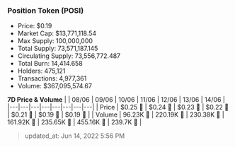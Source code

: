 
  ### Position Token (POSI)
  - Price: $0.19
  - Market Cap: $13,771,118.54
  - Max Supply: 100,000,000
  - Total Supply: 73,571,187.145
  - Circulating Supply: 73,556,772.487
  - Total Burn: 14,414.658
  - Holders: 475,121
  - Transactions: 4,977,361
  - Volume: $367,095,574.67

  **7D Price & Volume**
  | | 08&#x2F;06 | 09&#x2F;06 | 10&#x2F;06 | 11&#x2F;06 | 12&#x2F;06 | 13&#x2F;06 | 14&#x2F;06 |
  |---|---|---|---|---|---|---|---|
  | Price | $0.25 🔻 | $0.24 🔻 | $0.23 🔻 | $0.22 🔻 | $0.21 🔻 | $0.19 🔻 | $0.19 🔻 |
  | Volume | 96.23K 🔻 | 220.19K 🚀 | 230.38K 🚀 | 161.92K 🔻 | 235.65K 🚀 | 455.16K 🚀 | 239.7K 🔻 |

  > updated_at: Jun 14, 2022 5:56 PM
